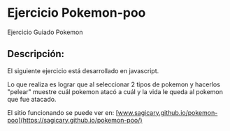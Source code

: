 # Ejercicio Pokemon-poo
Ejercicio Guiado Pokemon

## Descripción:

El siguiente ejercicio está desarrollado en javascript.

Lo que realiza es lograr que al seleccionar 2 tipos de pokemon y hacerlos "pelear" muestre cuál pokemon atacó a cuál y la vida le queda al pokemon que fue atacado.

El sitio funcionando se puede ver en: [www.sagicary.github.io/pokemon-poo](https://sagicary.github.io/pokemon-poo/)
